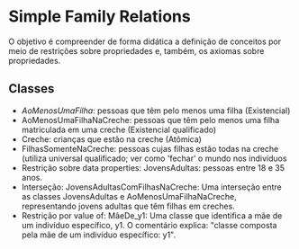 # Simple Family Relations
O objetivo é compreender de forma didática a definição de conceitos por meio de restrições sobre propriedades e, também, os axiomas sobre propriedades.
## Classes
- *AoMenosUmaFilha*: pessoas que têm pelo menos uma filha (Existencial)
- AoMenosUmaFilhaNaCreche: pessoas que têm pelo menos uma filha matriculada em uma creche (Existencial qualificado)
- Creche: crianças que estão na creche (Atômica)
- FilhasSomenteNaCreche: pessoas cujas filhas estão todas na creche (utiliza universal qualificado; ver como 'fechar' o mundo nos indivíduos
- Restrição sobre data properties: JovensAdultas: pessoas entre 18 e 35 anos. 
- Interseção: JovensAdultasComFilhasNaCreche: Uma interseção entre as classes JovensAdultas e AoMenosUmaFilhaNaCreche, representando jovens adultas que têm filhas em creches.
- Restrição por value of: MãeDe_y1: Uma classe que identifica a mãe de um indivíduo específico, y1. O comentário explica: "classe composta pela mãe de um indivíduo específico: y1".
